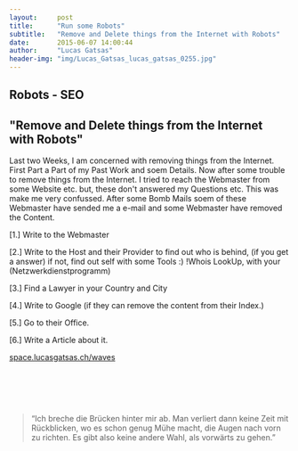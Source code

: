 ```yaml
---
layout:     post
title:      "Run some Robots"
subtitle:   "Remove and Delete things from the Internet with Robots"
date:       2015-06-07 14:00:44
author:     "Lucas Gatsas"
header-img: "img/Lucas_Gatsas_lucas_gatsas_0255.jpg"
---
```

<h2 class="section-heading">Robots - SEO</h2>
<h2 class="section-heading">"Remove and Delete things from the Internet with Robots"</h2>


Last two Weeks, I am concerned with removing things from the Internet. First Part a Part of my Past Work and soem Details. 
Now after some trouble to remove things from the Internet. I tried to reach the Webmaster from some Website etc. but, these don't answered my Questions etc.
This was make me very confussed. After some Bomb Mails soem of these Webmaster have sended me a e-mail and some Webmaster have removed the Content. 



[1.] Write to the Webmaster

[2.] Write to the Host and their Provider to find out who is behind, (if you get a answer) if not, find out self with some Tools :) !Whois LookUp, with your (Netzwerkdienstprogramm)

[3.] Find a Lawyer in your Country and City

[4.] Write to Google (if they can remove the content from their Index.)

[5.] Go to their Office. 

[6.] Write a Article about it. 


<a href="http://space.lucasgatsas.ch/waves">space.lucasgatsas.ch/waves</a>

<br><br>


<br>
<blockquote>
“Ich breche die Brücken hinter mir ab. Man verliert dann keine Zeit mit Rückblicken, wo es schon genug Mühe macht, die Augen nach vorn zu richten. Es gibt also keine andere Wahl, als vorwärts zu gehen.” 
</blockquote>

